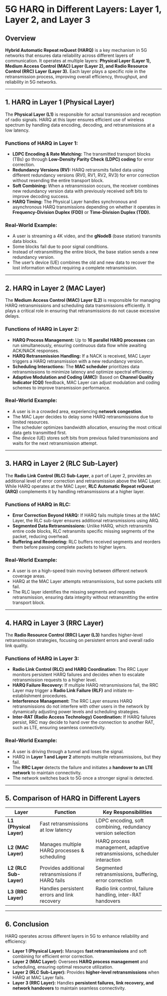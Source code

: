 # 5G HARQ in Different Layers: Layer 1, Layer 2, and Layer 3

## Overview
**Hybrid Automatic Repeat reQuest (HARQ)** is a key mechanism in 5G networks that ensures data reliability across different layers of communication. It operates at multiple layers: **Physical Layer (Layer 1), Medium Access Control (MAC) Layer (Layer 2), and Radio Resource Control (RRC) Layer (Layer 3).** Each layer plays a specific role in the retransmission process, improving overall efficiency, throughput, and reliability in 5G networks.

---
## 1. HARQ in Layer 1 (Physical Layer)
The **Physical Layer (L1)** is responsible for actual transmission and reception of radio signals. HARQ at this layer ensures efficient use of wireless spectrum by handling data encoding, decoding, and retransmissions at a low latency.

### **Functions of HARQ in Layer 1:**
- **LDPC Encoding & Rate Matching:** The transmitted transport blocks (TBs) go through **Low-Density Parity Check (LDPC) coding** for error correction.
- **Redundancy Versions (RV):** HARQ retransmits failed data using different redundancy versions (RV0, RV1, RV2, RV3) for error correction without resending the entire transport block.
- **Soft Combining:** When a retransmission occurs, the receiver combines new redundancy version data with previously received soft bits to improve decoding success.
- **HARQ Timing:** The Physical Layer handles synchronous and asynchronous HARQ transmissions depending on whether it operates in **Frequency-Division Duplex (FDD)** or **Time-Division Duplex (TDD).**

### **Real-World Example:**
- A user is streaming a 4K video, and the **gNodeB** (base station) transmits data blocks.
- Some blocks fail due to poor signal conditions.
- Instead of retransmitting the entire block, the base station sends a new redundancy version.
- The user’s device (UE) combines the old and new data to recover the lost information without requiring a complete retransmission.

---
## 2. HARQ in Layer 2 (MAC Layer)
The **Medium Access Control (MAC) Layer (L2)** is responsible for managing HARQ retransmissions and scheduling data transmissions efficiently. It plays a critical role in ensuring that retransmissions do not cause excessive delays.

### **Functions of HARQ in Layer 2:**
- **HARQ Process Management:** Up to **16 parallel HARQ processes** can run simultaneously, ensuring continuous data flow while awaiting ACK/NACK responses.
- **HARQ Retransmission Handling:** If a NACK is received, MAC Layer triggers a HARQ retransmission with a new redundancy version.
- **Scheduling Interactions:** The **MAC scheduler** prioritizes data retransmissions to minimize latency and optimize spectral efficiency.
- **Adaptive Modulation and Coding (AMC):** Based on **Channel Quality Indicator (CQI)** feedback, MAC Layer can adjust modulation and coding schemes to improve transmission performance.

### **Real-World Example:**
- A user is in a crowded area, experiencing **network congestion**.
- The MAC Layer decides to delay some HARQ retransmissions due to limited resources.
- The scheduler optimizes bandwidth allocation, ensuring the most critical data gets transmitted first.
- The device (UE) stores soft bits from previous failed transmissions and waits for the next retransmission attempt.

---
## 3. HARQ in Layer 2 (RLC Sub-Layer)
The **Radio Link Control (RLC) Sub-Layer**, a part of Layer 2, provides an additional level of error correction and retransmission above the MAC Layer. While HARQ operates at the MAC Layer, **RLC Automatic Repeat reQuest (ARQ)** complements it by handling retransmissions at a higher layer.

### **Functions of HARQ in RLC:**
- **Error Correction Beyond HARQ:** If HARQ fails multiple times at the MAC Layer, the RLC sub-layer ensures additional retransmissions using ARQ.
- **Segmented Data Retransmissions:** Unlike HARQ, which retransmits entire code blocks, RLC retransmits specific missing segments of the packet, reducing overhead.
- **Buffering and Reordering:** RLC buffers received segments and reorders them before passing complete packets to higher layers.

### **Real-World Example:**
- A user is on a high-speed train moving between different network coverage areas.
- HARQ at the MAC Layer attempts retransmissions, but some packets still fail.
- The RLC layer identifies the missing segments and requests retransmission, ensuring data integrity without retransmitting the entire transport block.

---
## 4. HARQ in Layer 3 (RRC Layer)
The **Radio Resource Control (RRC) Layer (L3)** handles higher-level retransmission strategies, focusing on persistent errors and overall radio link quality.

### **Functions of HARQ in Layer 3:**
- **Radio Link Control (RLC) and HARQ Coordination:** The RRC Layer monitors persistent HARQ failures and decides when to escalate retransmission requests to a higher level.
- **HARQ Failure Recovery:** If multiple HARQ retransmissions fail, the RRC Layer may trigger a **Radio Link Failure (RLF)** and initiate re-establishment procedures.
- **Interference Management:** The RRC Layer ensures HARQ retransmissions do not interfere with other users in the network by dynamically adjusting power levels and scheduling strategies.
- **Inter-RAT (Radio Access Technology) Coordination:** If HARQ failures persist, RRC may decide to hand over the connection to another RAT, such as LTE, ensuring seamless connectivity.

### **Real-World Example:**
- A user is driving through a tunnel and loses the signal.
- HARQ in **Layer 1 and Layer 2** attempts multiple retransmissions, but they fail.
- The **RRC Layer** detects the failure and initiates a **handover to an LTE network** to maintain connectivity.
- The network switches back to 5G once a stronger signal is detected.

---
## 5. Comparison of HARQ in Different Layers

| Layer  | Function | Key Responsibilities |
|--------|----------|----------------------|
| **L1 (Physical Layer)**  | Fast retransmissions at low latency | LDPC encoding, soft combining, redundancy version selection |
| **L2 (MAC Layer)**  | Manages multiple HARQ processes & scheduling | HARQ process management, adaptive retransmissions, scheduler interaction |
| **L2 (RLC Sub-Layer)**  | Provides additional retransmissions if HARQ fails | Segmented retransmissions, buffering, error correction |
| **L3 (RRC Layer)**  | Handles persistent errors and link recovery | Radio link control, failure handling, inter-RAT handovers |

---
## 6. Conclusion
HARQ operates across different layers in 5G to enhance reliability and efficiency:
- **Layer 1 (Physical Layer):** Manages **fast retransmissions** and soft combining for efficient error correction.
- **Layer 2 (MAC Layer):** Oversees **HARQ process management** and scheduling, ensuring optimal resource utilization.
- **Layer 2 (RLC Sub-Layer):** Provides **higher-level retransmissions** when HARQ at MAC Layer fails.
- **Layer 3 (RRC Layer):** Handles **persistent failures, link recovery, and network handovers** to maintain seamless connectivity.

